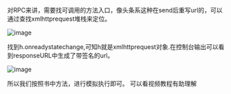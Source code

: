 对RPC来讲，需要找可调用的方法入口，像头条系这种在send后重写url的，可以通过查找xmlhttprequest堆栈来定位。


![image](https://user-images.githubusercontent.com/45314745/171310204-09a84299-544e-4fd2-bc1f-bc6cd61e2284.png)


找到h.onreadystatechange,可知h就是xmlhttprequest对象.在控制台输出可以看到responseURL中生成了带签名的url。


![image](https://user-images.githubusercontent.com/45314745/171310487-323cd907-0105-4946-b9b9-f3f88e00c4f1.png)


所以我们按照书中方法，进行模拟执行即可。 可以看视频教程有助理解
